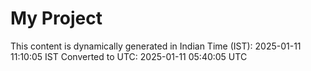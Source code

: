 # My Project

This content is dynamically generated in Indian Time (IST): 2025-01-11 11:10:05 IST
Converted to UTC: 2025-01-11 05:40:05 UTC
